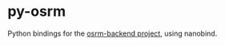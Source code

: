 # py-osrm
Python bindings for the [osrm-backend project](https://github.com/Project-OSRM/osrm-backend), using nanobind.
